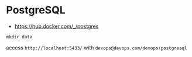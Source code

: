 # PostgreSQL

- https://hub.docker.com/_/postgres

```shell
mkdir data
```

access `http://localhost:5433/` with `devops@devops.com/devops+postgresql`